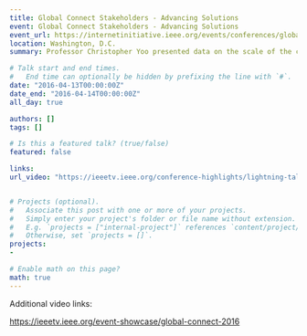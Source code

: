 ```yaml
---
title: Global Connect Stakeholders - Advancing Solutions
event: Global Connect Stakeholders - Advancing Solutions
event_url: https://internetinitiative.ieee.org/events/conferences/global-connect-stakeholders-advancing-solutions
location: Washington, D.C.
summary: Professor Christopher Yoo presented data on the scale of the connectivity challenges around the world, emphasized the need for systematic data gathering, and introduced the project to pull together actual data on these varied projects.

# Talk start and end times.
#   End time can optionally be hidden by prefixing the line with `#`.
date: "2016-04-13T00:00:00Z"
date_end: "2016-04-14T00:00:00Z"
all_day: true

authors: []
tags: []

# Is this a featured talk? (true/false)
featured: false

links:
url_video: "https://ieeetv.ieee.org/conference-highlights/lightning-talk-on-regional-status-technologies-and-the-unconnected-global-connect-stakeholders-advancing-solutions?rf=events|90&"


# Projects (optional).
#   Associate this post with one or more of your projects.
#   Simply enter your project's folder or file name without extension.
#   E.g. `projects = ["internal-project"]` references `content/project/deep-learning/index.md`.
#   Otherwise, set `projects = []`.
projects:
- 

# Enable math on this page?
math: true
---
```


Additional video links: 

https://ieeetv.ieee.org/event-showcase/global-connect-2016